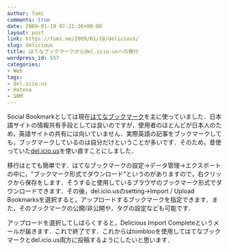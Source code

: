 ```yaml
---
author: fumi
comments: true
date: 2009-01-18 07:21:30+00:00
layout: post
link: https://fumi.me/2009/01/18/delicious/
slug: delicious
title: はてなブックマークからdel.icio.usへの移行
wordpress_id: 557
categories:
- Web
tags:
- del.icio.us
- Hatena
- SBM
---
```


Social Bookmarkとしては現在[はてなブックマーク](http://b.hatena.ne.jp/)を主に使っていました．日本語サイトの情報共有手段としては良いのですが，使用者のほとんどが日本人のため，英語サイトの共有には向いていません．実際英語の記事をブックマークしても，ブックマークしているのは自分だけということが多いです．そのため，昔使っていた[del.icio.us](http://del.icio.us/)を使い直すことにしました．


移行はとても簡単です．はてなブックマークの設定→データ管理→エクスポートの中に，"ブックマーク形式でダウンロード"というのがありますので，右クリックから保存をします．そうすると使用しているブラウザのブックマーク形式でダウンロードできます．その後，del.icio.usのsetting→Import / Upload Bookmarksを選択すると，アップロードするブックマークを指定できます．また，そのブックマークの公開/非公開や，タグの設定なども可能です．

アップロードを選択してしばらくすると，Delicious Import Completeというメールが届きます．これで終了です．これからはtomblooを使用してはてなブックマークとdel.icio.us両方に投稿するようにしたいと思います．

